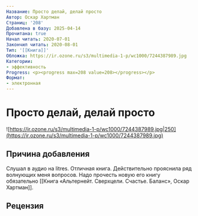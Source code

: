 ```yaml
---
Название: Просто делай, делай просто
Автор: Оскар Хартман
Страниц: '208'
Добавлена в базу: 2025-04-14
Прочитана: true
Начал читать: 2020-07-01
Закончил читать: 2020-08-01
Тип: '[[Книга]]'
Обложка: https://ir.ozone.ru/s3/multimedia-1-p/wc1000/7244387989.jpg
Категории:
- эффективность
Progress: <p><progress max=208 value=208></progress></p>
Формат:
- электронная
---
```

# Просто делай, делай просто

![https://ir.ozone.ru/s3/multimedia-1-p/wc1000/7244387989.jpg|250](https://ir.ozone.ru/s3/multimedia-1-p/wc1000/7244387989.jpg)

## Причина добавления

Слушал в аудио на litres. Отличная книга. Действительно прояснила ряд волнующих меня вопросов. Надо прочесть новую его книгу обязательно [[Книга «Альтернейт. Сверхцели. Счастье. Баланс», Оскар Хартман]].

## Рецензия